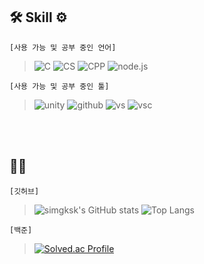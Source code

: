 
## 🛠 Skill ⚙
``` [사용 가능 및 공부 중인 언어] ``` 

> ![C](https://img.shields.io/badge/C-00599C?style=for-the-badge&logo=c&logoColor=white) 
![CS](https://img.shields.io/badge/C%23-239120?style=for-the-badge&logo=c-sharp&logoColor=white) 
![CPP](https://img.shields.io/badge/C%2B%2B-00599C?style=for-the-badge&logo=c%2B%2B&logoColor=white)
![node.js](https://img.shields.io/badge/Node.js-43853D?style=for-the-badge&logo=node.js&logoColor=white)

``` [사용 가능 및 공부 중인 툴] ```

> ![unity](https://img.shields.io/badge/Unity-100000?style=for-the-badge&logo=unity&logoColor=white)
![github](https://img.shields.io/badge/GitHub-100000?style=for-the-badge&logo=github&logoColor=white)
![vs](https://img.shields.io/badge/Visual_Studio-5C2D91?style=for-the-badge&logo=visual%20studio&logoColor=white)
![vsc](https://img.shields.io/badge/Visual_Studio_Code-0078D4?style=for-the-badge&logo=visual%20studio%20code&logoColor=white)


<br>
<br>

## 🌱👾
``` [깃허브] ```
> ![simgksk's GitHub stats](https://github-readme-stats.vercel.app/api?username=simgksk&theme=dracula&show_icons=true)
![Top Langs](https://github-readme-stats.vercel.app/api/top-langs/?username=simgksk&layout=compact)

``` [백준] ```
> [![Solved.ac Profile](http://mazassumnida.wtf/api/v2/generate_badge?boj=iz3)](https://solved.ac/iz3/)
